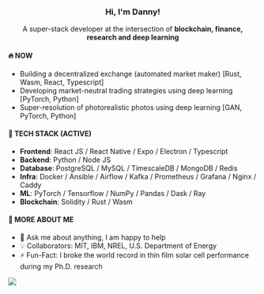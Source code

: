 <h3 align="center">Hi, I'm Danny!</h3>
<p align="center">A super-stack developer at the intersection of <strong>blockchain, finance, research and deep learning</strong></p>


#### 🔥 NOW 

- Building a decentralized exchange (automated market maker) [Rust, Wasm, React, Typescript]
- Developing market-neutral trading strategies using deep learning [PyTorch, Python]
- Super-resolution of photorealistic photos using deep learning [GAN, PyTorch, Python]

#### 🚀 TECH STACK (ACTIVE) 

- <strong>Frontend</strong>: React JS / React Native / Expo / Electron / Typescript 
- <strong>Backend</strong>: Python / Node JS
- <strong>Database</strong>: PostgreSQL / MySQL / TimescaleDB / MongoDB / Redis
- <strong>Infra</strong>: Docker / Ansible / Airflow / Kafka / Prometheus / Grafana / Nginx / Caddy
- <strong>ML</strong>: PyTorch / Tensorflow / NumPy / Pandas / Dask / Ray
- <strong>Blockchain</strong>: Solidity / Rust / Wasm

#### 🦄 MORE ABOUT ME

- 💬 Ask me about anything, I am happy to help
- 💡 Collaborators: MIT, IBM, NREL, U.S. Department of Energy
- ⚡️ Fun-Fact: I broke the world record in thin film solar cell performance during my Ph.D. research

![](https://hit.yhype.me/github/profile?user_id=1836449)

<!--
**dannychua/dannychua** is a ✨ _special_ ✨ repository because its `README.md` (this file) appears on your GitHub profile.

Here are some ideas to get you started:

- 🔭 I’m currently working on ...
- 🌱 I’m currently learning ...
- 👯 I’m looking to collaborate on ...
- 🤔 I’m looking for help with ...
- 💬 Ask me about ...
- 📫 How to reach me: ...
- 😄 Pronouns: ...
- ⚡ Fun fact: ...
-->
